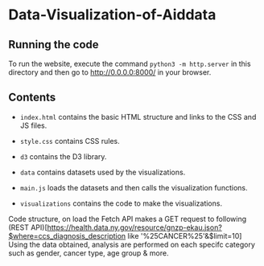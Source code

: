 # Data-Visualization-of-Aiddata



## Running the code

To run the website, execute the command `python3 -m http.server` in this directory and then go to http://0.0.0.0:8000/ in your browser.

## Contents

* `index.html` contains the basic HTML structure and links to the CSS and JS files.

* `style.css` contains CSS rules.

* `d3` contains the D3 library.

* `data` contains datasets used by the visualizations.

* `main.js` loads the datasets and then calls the visualization functions.

* `visualizations` contains the code to make the visualizations. 


Code structure, on load the Fetch API makes a GET request to following (REST API)[https://health.data.ny.gov/resource/gnzp-ekau.json?$where=ccs_diagnosis_description like '%25CANCER%25'&$limit=10] Using the data obtained, analysis are performed on each specifc category such as gender, cancer type, age group & more.


